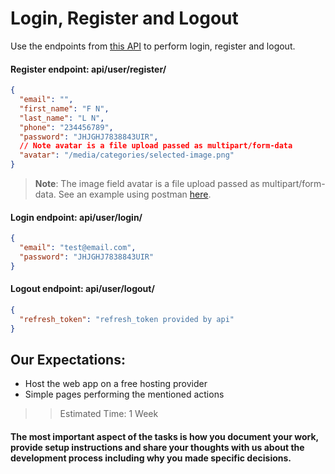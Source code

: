 # Login, Register and Logout

Use the endpoints from [this API](https://simplor.herokuapp.com/) to perform login, register and logout.

#### Register endpoint: api/user/register/

```json
{
  "email": "",
  "first_name": "F N",
  "last_name": "L N",
  "phone": "234456789",
  "password": "JHJGHJ7838843UIR",
  // Note avatar is a file upload passed as multipart/form-data
  "avatar": "/media/categories/selected-image.png"
}
```

> **Note**: The image field avatar is a file upload passed as multipart/form-data. See an example using postman [here](../../images/upload.png).

#### Login endpoint: api/user/login/

```json
{
  "email": "test@email.com",
  "password": "JHJGHJ7838843UIR"
}
```

#### Logout endpoint: api/user/logout/

```json
{
  "refresh_token": "refresh_token provided by api"
}
```

## Our Expectations:

- Host the web app on a free hosting provider
- Simple pages performing the mentioned actions

> > Estimated Time: 1 Week

#### The most important aspect of the tasks is how you document your work, provide setup instructions and share your thoughts with us about the development process including why you made specific decisions.
